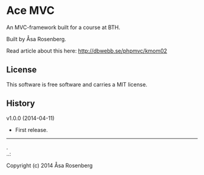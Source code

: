 Ace MVC
=========

An MVC-framework built for a course at BTH.

Built by Åsa Rosenberg.

Read article about this here: http://dbwebb.se/phpmvc/kmom02



License 
------------------

This software is free software and carries a MIT license.


History
-----------------------------------

v1.0.0 (2014-04-11)

* First release.

------------------
 .  
..:

Copyright (c) 2014 Åsa Rosenberg
